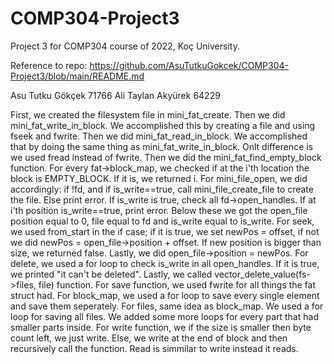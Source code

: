 # COMP304-Project3
Project 3 for COMP304 course of 2022, Koç University.

Reference to repo: https://github.com/AsuTutkuGokcek/COMP304-Project3/blob/main/README.md

Asu Tutku Gökçek 71766
Ali Taylan Akyürek 64229


First, we created the filesystem file in mini_fat_create.
Then we did mini_fat_write_in_block. We accomplished this by creating a file and using fseek and fwrite.
Then we did mini_fat_read_in_block. We accomplished that by doing the same thing as mini_fat_write_in_block. Onlt difference is we used fread instead of fwrite.
Then we did the mini_fat_find_empty_block function. For every fat->block_map, we checked if at the i'th location the block is EMPTY_BLOCK. If it is, we returned i.
For mini_file_open, we did accordingly: if !fd, and if is_write==true, call mini_file_create_file to create the file. Else print error. If is_write is true, check all fd->open_handles. If at i'th position is_write==true, print error. Below these we got the open_file position equal to 0, file equal to fd and is_write equal to is_write.
For seek, we used from_start in the if case; if it is true, we set newPos = offset, if not we did newPos = open_file->position + offset. If new position is bigger than size, we returned false. Lastly, we did open_file->position = newPos.
For delete, we used a for loop to check is_write in all open_handles. If it is true, we printed "it can't be deleted". Lastly, we called vector_delete_value(fs->files, file) function.
For save function, we used fwrite for all things the fat struct had. For block_map, we used a for loop to save every single element and save them seperately. For files, same idea as block_map. We used a for loop for saving all files. We added some more loops for every part that had smaller parts inside.
For write function, we if the size is smaller then byte count left, we just write. Else, we write at the end of block and then recursively call the function.
Read is simmilar to write instead it reads.
